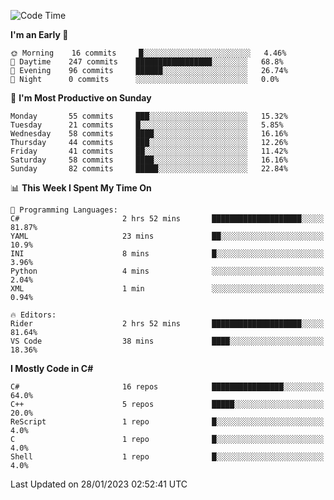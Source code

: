 <!--START_SECTION:waka-->
![Code Time](http://img.shields.io/badge/Code%20Time-892%20hrs%2013%20mins-blue)

**I'm an Early 🐤** 

```text
🌞 Morning    16 commits     █░░░░░░░░░░░░░░░░░░░░░░░░   4.46% 
🌆 Daytime    247 commits    █████████████████░░░░░░░░   68.8% 
🌃 Evening    96 commits     ██████░░░░░░░░░░░░░░░░░░░   26.74% 
🌙 Night      0 commits      ░░░░░░░░░░░░░░░░░░░░░░░░░   0.0%

```
📅 **I'm Most Productive on Sunday** 

```text
Monday       55 commits     ███░░░░░░░░░░░░░░░░░░░░░░   15.32% 
Tuesday      21 commits     █░░░░░░░░░░░░░░░░░░░░░░░░   5.85% 
Wednesday    58 commits     ████░░░░░░░░░░░░░░░░░░░░░   16.16% 
Thursday     44 commits     ███░░░░░░░░░░░░░░░░░░░░░░   12.26% 
Friday       41 commits     ██░░░░░░░░░░░░░░░░░░░░░░░   11.42% 
Saturday     58 commits     ████░░░░░░░░░░░░░░░░░░░░░   16.16% 
Sunday       82 commits     █████░░░░░░░░░░░░░░░░░░░░   22.84%

```


📊 **This Week I Spent My Time On** 

```text
💬 Programming Languages: 
C#                       2 hrs 52 mins       ████████████████████░░░░░   81.87% 
YAML                     23 mins             ██░░░░░░░░░░░░░░░░░░░░░░░   10.9% 
INI                      8 mins              █░░░░░░░░░░░░░░░░░░░░░░░░   3.96% 
Python                   4 mins              ░░░░░░░░░░░░░░░░░░░░░░░░░   2.04% 
XML                      1 min               ░░░░░░░░░░░░░░░░░░░░░░░░░   0.94%

🔥 Editors: 
Rider                    2 hrs 52 mins       ████████████████████░░░░░   81.64% 
VS Code                  38 mins             ████░░░░░░░░░░░░░░░░░░░░░   18.36%

```

**I Mostly Code in C#** 

```text
C#                       16 repos            ████████████████░░░░░░░░░   64.0% 
C++                      5 repos             █████░░░░░░░░░░░░░░░░░░░░   20.0% 
ReScript                 1 repo              █░░░░░░░░░░░░░░░░░░░░░░░░   4.0% 
C                        1 repo              █░░░░░░░░░░░░░░░░░░░░░░░░   4.0% 
Shell                    1 repo              █░░░░░░░░░░░░░░░░░░░░░░░░   4.0%

```



 Last Updated on 28/01/2023 02:52:41 UTC
<!--END_SECTION:waka-->
